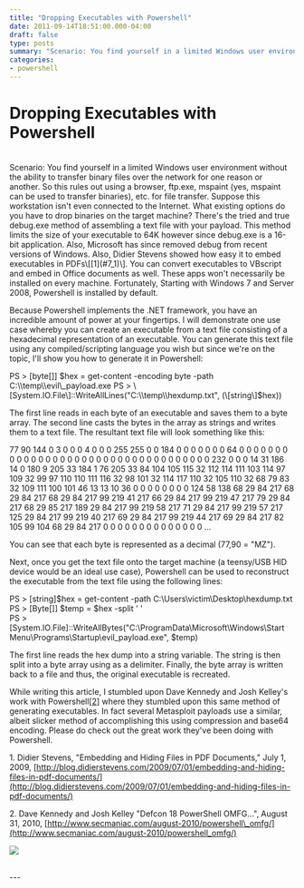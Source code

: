 ```yaml
---
title: "Dropping Executables with Powershell"
date: 2011-09-14T18:51:00.000-04:00
draft: false
type: posts
summary: "Scenario: You find yourself in a limited Windows user environment without the ability to transfer binary files over the network for one reason or another. So this rules out using a browser, ftp.exe, mspaint (yes, mspaint can be used to transfer binaries), etc. for file transfer. Suppose this workstation isn't"
categories: 
- powershell
---
```

# Dropping Executables with Powershell


<br/>
Scenario: You find yourself in a limited Windows user environment without the ability to transfer binary files over the network for one reason or another. So this rules out using a browser, ftp.exe, mspaint (yes, mspaint can be used to transfer binaries), etc. for file transfer. Suppose this workstation isn't even connected to the Internet. What existing options do you have to drop binaries on the target machine? There's the tried and true debug.exe method of assembling a text file with your payload. This method limits the size of your executable to 64K however since debug.exe is a 16-bit application. Also, Microsoft has since removed debug from recent versions of Windows. Also, Didier Stevens showed how easy it to embed executables in PDFs\[[1](#7_1)\]. You can convert executables to VBscript and embed in Office documents as well. These apps won't necessarily be installed on every machine. Fortunately, Starting with Windows 7 and Server 2008, Powershell is installed by default.  
  
Because Powershell implements the .NET framework, you have an incredible amount of power at your fingertips. I will demonstrate one use case whereby you can create an executable from a text file consisting of a hexadecimal representation of an executable. You can generate this text file using any compiled/scripting language you wish but since we're on the topic, I'll show you how to generate it in Powershell:

  
PS > \[byte\[\]\] $hex = get-content -encoding byte -path C:\\temp\\evil\_payload.exe  
PS > \[System.IO.File\]::WriteAllLines("C:\\temp\\hexdump.txt", (\[string\]$hex))  
  

The first line reads in each byte of an executable and saves them to a byte array. The second line casts the bytes in the array as strings and writes them to a text file. The resultant text file will look something like this:

  

77 90 144 0 3 0 0 0 4 0 0 0 255 255 0 0 184 0 0 0 0 0 0 0 64 0 0 0 0 0 0 0 0 0 0 0 0 0 0 0 0 0 0 0 0 0 0 0 0 0 0 0 0 0 0 0 0 0 0 0 232 0 0 0 14 31 186 14 0 180 9 205 33 184 1 76 205 33 84 104 105 115 32 112 114 111 103 114 97 109 32 99 97 110 110 111 116 32 98 101 32 114 117 110 32 105 110 32 68 79 83 32 109 111 100 101 46 13 13 10 36 0 0 0 0 0 0 0 0 124 58 138 68 29 84 217 68 29 84 217 68 29 84 217 99 219 41 217 66 29 84 217 99 219 47 217 79 29 84 217 68 29 85 217 189 29 84 217 99 219 58 217 71 29 84 217 99 219 57 217 125 29 84 217 99 219 40 217 69 29 84 217 99 219 44 217 69 29 84 217 82 105 99 104 68 29 84 217 0 0 0 0 0 0 0 0 0 0 0 0 0 0 ...

  
You can see that each byte is represented as a decimal (77,90 = "MZ").  
  

Next, once you get the text file onto the target machine (a teensy/USB HID device would be an ideal use case), Powershell can be used to reconstruct the executable from the text file using the following lines:

  
PS > \[string\]$hex = get-content -path C:\\Users\\victim\\Desktop\\hexdump.txt  
PS > \[Byte\[\]\] $temp = $hex -split ' '  
PS > \[System.IO.File\]::WriteAllBytes("C:\\ProgramData\\Microsoft\\Windows\\Start Menu\\Programs\\Startup\\evil\_payload.exe", $temp)  
  

The first line reads the hex dump into a string variable. The string is then split into a byte array using <space> as a delimiter. Finally, the byte array is written back to a file and thus, the original executable is recreated.  
  
While writing this article, I stumbled upon Dave Kennedy and Josh Kelley's work with Powershell\[[2](#7_2)\] where they stumbled upon this same method of generating executables. In fact several Metasploit payloads use a similar, albeit slicker method of accomplishing this using compression and base64 encoding. Please do check out the great work they've been doing with Powershell.

  
1\. Didier Stevens, "Embedding and Hiding Files in PDF Documents," July 1, 2009, [http://blog.didierstevens.com/2009/07/01/embedding-and-hiding-files-in-pdf-documents/](http://blog.didierstevens.com/2009/07/01/embedding-and-hiding-files-in-pdf-documents/)  
  
2\. Dave Kennedy and Josh Kelley "Defcon 18 PowerShell OMFG…", August 31, 2010, [http://www.secmaniac.com/august-2010/powershell\_omfg/](http://www.secmaniac.com/august-2010/powershell_omfg/)

![](https://blogger.googleusercontent.com/tracker/6052198192158185644-790343886359711055?l=exploit-monday.com)

<br/>
---
